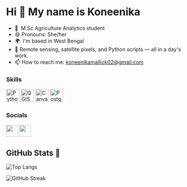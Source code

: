 Hi 👋 My name is Koneenika
=======================

*  🧠  M.Sc Agriculture Analytics student
*  😄 Pronouns: She/her
*  🌍  I'm based in West Bengal
*  📡  Remote sensing, satellite pixels, and Python scripts — all in a day's work.
*  📫 How to reach me: koneenikamallick02@gmail.com
  
### Skills

<p align="left">
<a href="https://www.python.org/" target="_blank" rel="noreferrer"><img src="https://raw.githubusercontent.com/danielcranney/readme-generator/main/public/icons/skills/python-colored.svg" width="36" height="36" alt="Python" /></a>
<a href="https://qgis.org/" target="_blank" rel="noreferrer"><img src="https://img.shields.io/badge/QGIS-589632?style=for-the-badge&logo=qgis&logoColor=white" height="36" alt="QGIS" /></a>
<a href="https://www.canva.com/" target="_blank" rel="noreferrer"><img src="https://img.shields.io/badge/Canva-00C4CC?style=for-the-badge&logo=canva&logoColor=white" height="36" alt="Canva" /></a>
<a href="https://www.postgresql.org/" target="_blank" rel="noreferrer"><img src="https://raw.githubusercontent.com/danielcranney/readme-generator/main/public/icons/skills/postgresql-colored.svg" width="36" height="36" alt="PostgreSQL" /></a>

</p>

### Socials

<a href="https://github.com/koneenika" target="_blank" rel="noreferrer"><img src="https://raw.githubusercontent.com/danielcranney/readme-generator/main/public/icons/socials/github.svg" width="32" height="32" /></a> 
<a href="https://www.linkedin.com/in/koneenika-mallick" target="_blank" rel="noreferrer"><img src="https://raw.githubusercontent.com/danielcranney/readme-generator/main/public/icons/socials/linkedin.svg" width="32" height="32" /></a> 
</p>

## GitHub Stats 🌱​
![Top Langs](https://github-readme-stats.vercel.app/api/top-langs/?username=koneenika&layout=compact&theme=vue&hide_border=false&count_private=true&include_all_commits=true)

![GitHub Streak](https://streak-stats.demolab.com?user=koneenika&theme=vue&hide_border=false)



